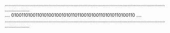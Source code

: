 ............................................................................................................................................... <br>
.... 01001101001101010010010101101100101001101010110100110 .... <br>
...............................................................................................................................................
